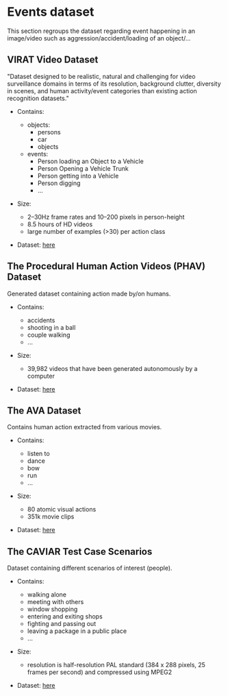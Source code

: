 # Events dataset

This section regroups the dataset regarding event happening in an image/video such as aggression/accident/loading of an object/...

## VIRAT Video Dataset

"Dataset designed to be realistic, natural and challenging for video surveillance domains in terms of its resolution, background clutter, diversity in scenes, and human activity/event categories than existing action recognition datasets."

- Contains:
    - objects: 
        - persons
        - car
        - objects
    - events:
        - Person loading an Object to a Vehicle
        - Person Opening a Vehicle Trunk
        - Person getting into a Vehicle
        - Person digging
        - ...

- Size:
    - 2–30Hz frame rates and 10–200 pixels in person-height
    - 8.5 hours of HD videos
    - large number of examples (>30) per action class

- Dataset: [here](http://www.viratdata.org/)

## The Procedural Human Action Videos (PHAV) Dataset

Generated dataset containing action made by/on humans.

- Contains:
    - accidents
    - shooting in a ball
    - couple walking
    - ...

- Size:
    - 39,982 videos that have been generated autonomously by a computer

- Dataset: [here](http://academictorrents.com/collection/phav)

## The AVA Dataset

Contains human action extracted from various movies.

- Contains:
    - listen to
    - dance
    - bow
    - run
    - ...

- Size:
    - 80 atomic visual actions
    - 351k movie clips

- Dataset: [here](https://research.google.com/ava/index.html)

## The CAVIAR Test Case Scenarios

Dataset containing different scenarios of interest (people).

- Contains:
    - walking alone
    - meeting with others
    - window shopping
    - entering and exiting shops
    - fighting and passing out
    - leaving a package in a public place
    - ...

- Size:
    - resolution is half-resolution PAL standard (384 x 288 pixels, 25 frames per second) and compressed using MPEG2

- Dataset: [here](https://research.google.com/ava/index.html)